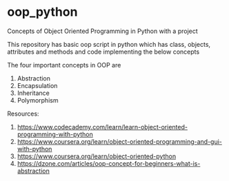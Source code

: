 # oop_python
Concepts of Object Oriented Programming in Python with a project  

This repository has basic oop script in python which has class, objects, attributes and methods
and code implementing the below concepts

The four important concepts in OOP are
1. Abstraction
2. Encapsulation
3. Inheritance
4. Polymorphism

Resources:
1. https://www.codecademy.com/learn/learn-object-oriented-programming-with-python
2. https://www.coursera.org/learn/object-oriented-programming-and-gui-with-python
3. https://www.coursera.org/learn/object-oriented-python
4. https://dzone.com/articles/oop-concept-for-beginners-what-is-abstraction